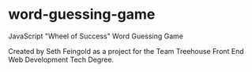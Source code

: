 # word-guessing-game
 JavaScript "Wheel of Success" Word Guessing Game

 Created by Seth Feingold as a project for the Team Treehouse Front End Web Development Tech Degree.

